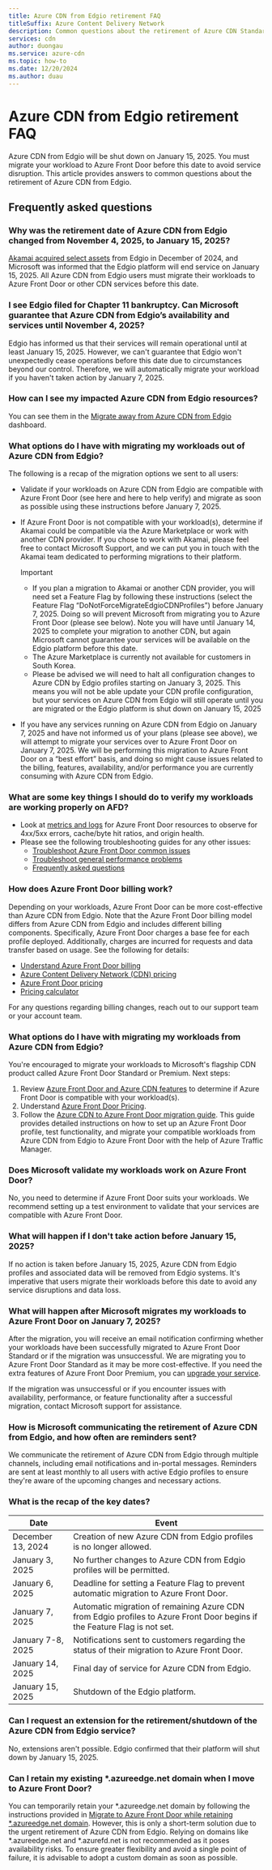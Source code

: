 ```yaml
---
title: Azure CDN from Edgio retirement FAQ
titleSuffix: Azure Content Delivery Network
description: Common questions about the retirement of Azure CDN Standard from Edgio.
services: cdn
author: duongau
ms.service: azure-cdn
ms.topic: how-to
ms.date: 12/20/2024
ms.author: duau
---
```


# Azure CDN from Edgio retirement FAQ

Azure CDN from Edgio will be shut down on January 15, 2025. You must migrate your workload to Azure Front Door before this date to avoid service disruption. This article provides answers to common questions about the retirement of Azure CDN from Edgio.

## Frequently asked questions

### Why was the retirement date of Azure CDN from Edgio changed from November 4, 2025, to January 15, 2025?

[Akamai acquired select assets](https://www.prnewswire.com/news-releases/akamai-completes-acquisition-of-select-assets-of-edgio-302331398.html) from Edgio in December of 2024, and Microsoft was informed that the Edgio platform will end service on January 15, 2025. All Azure CDN from Edgio users must migrate their workloads to Azure Front Door or other CDN services before this date.

### I see Edgio filed for Chapter 11 bankruptcy. Can Microsoft guarantee that Azure CDN from Edgio’s availability and services until November 4, 2025?

Edgio has informed us that their services will remain operational until at least January 15, 2025. However, we can't guarantee that Edgio won't unexpectedly cease operations before this date due to circumstances beyond our control. Therefore, we will automatically migrate your workload if you haven't taken action by January 7, 2025.

### How can I see my impacted Azure CDN from Edgio resources?

You can see them in the [Migrate away from Azure CDN from Edgio](https://www.portal.azure.com/#view/Microsoft_Azure_Expert/RecommendationList.ReactView/recommendationTypeId/2c9e3f2a-7373-45e1-ab8b-f361e5f0c37f) dashboard.

### What options do I have with migrating my workloads out of Azure CDN from Edgio?

The following is a recap of the migration options we sent to all users:

- Validate if your workloads on Azure CDN from Edgio are compatible with Azure Front Door (see here and here to help verify) and migrate as soon as possible using these instructions before January 7, 2025.

- If Azure Front Door is not compatible with your workload(s), determine if Akamai could be compatible via the Azure Marketplace or work with another CDN provider. If you chose to work with Akamai, please feel free to contact Microsoft Support, and we can put you in touch with the Akamai team dedicated to performing migrations to their platform.

    > [!IMPORTANT]
    > - If you plan a migration to Akamai or another CDN provider, you will need set a Feature Flag by following these instructions (select the Feature Flag “DoNotForceMigrateEdgioCDNProfiles”) before January 7, 2025. Doing so will prevent Microsoft from migrating you to Azure Front Door (please see below). Note you will have until January 14, 2025 to complete your migration to another CDN, but again Microsoft cannot guarantee your services will be available on the Edgio platform before this date.
    > - The Azure Marketplace is currently not available for customers in South Korea.
    > - Please be advised we will need to halt all configuration changes to Azure CDN by Edgio profiles starting on January 3, 2025. This means you will not be able update your CDN profile configuration, but your services on Azure CDN from Edgio will still operate until you are migrated or the Edgio platform is shut down on January 15, 2025

- If you have any services running on Azure CDN from Edgio on January 7, 2025 and have not informed us of your plans (please see above), we will attempt to migrate your services over to Azure Front Door on January 7, 2025. We will be performing this migration to Azure Front Door on a “best effort” basis, and doing so might cause issues related to the billing, features, availability, and/or performance you are currently consuming with Azure CDN from Edgio.

### What are some key things I should do to verify my workloads are working properly on AFD?

- Look at [metrics and logs](../frontdoor/front-door-diagnostics.md) for Azure Front Door resources to observe for 4xx/5xx errors, cache/byte hit ratios, and origin health.
- Please see the following troubleshooting guides for any other issues:
    - [Troubleshoot Azure Front Door common issues](../frontdoor/troubleshoot-issues.md)
    - [Troubleshoot general performance problems](../frontdoor/troubleshoot-performance-issues.md)
    - [Frequently asked questions](../frontdoor/front-door-faq.yml)

### How does Azure Front Door billing work?

Depending on your workloads, Azure Front Door can be more cost-effective than Azure CDN from Edgio. Note that the Azure Front Door billing model differs from Azure CDN from Edgio and includes different billing components. Specifically, Azure Front Door charges a base fee for each profile deployed. Additionally, charges are incurred for requests and data transfer based on usage. See the following for details:

- [Understand Azure Front Door billing](../frontdoor/billing.md)
- [Azure Content Delivery Network (CDN) pricing](https://azure.microsoft.com/pricing/details/cdn/?msockid=2995caa685d66a223dbede5b847b6b36#pricing)
- [Azure Front Door pricing](https://azure.microsoft.com/pricing/details/frontdoor/?msockid=2995caa685d66a223dbede5b847b6b36)
- [Pricing calculator](https://azure.microsoft.com/pricing/calculator/?service=frontdoor-standard-premium)

For any questions regarding billing changes, reach out to our support team or your account team.

### What options do I have with migrating my workloads from Azure CDN from Edgio?

You're encouraged to migrate your workloads to Microsoft's flagship CDN product called Azure Front Door Standard or Premium. Next steps:
1. Review [Azure Front Door and Azure CDN features](../frontdoor/front-door-cdn-comparison.md) to determine if Azure Front Door is compatible with your workload(s).
2. Understand [Azure Front Door Pricing](https://azure.microsoft.com/pricing/details/frontdoor/).
3. Follow the [Azure CDN to Azure Front Door migration guide](../frontdoor/migrate-cdn-to-front-door.md). This guide provides detailed instructions on how to set up an Azure Front Door profile, test functionality, and migrate your compatible workloads from Azure CDN from Edgio to Azure Front Door with the help of Azure Traffic Manager.

### Does Microsoft validate my workloads work on Azure Front Door?

No, you need to determine if Azure Front Door suits your workloads. We recommend setting up a test environment to validate that your services are compatible with Azure Front Door.

### What will happen if I don't take action before January 15, 2025?

If no action is taken before January 15, 2025, Azure CDN from Edgio profiles and associated data will be removed from Edgio systems. It's imperative that users migrate their workloads before this date to avoid any service disruptions and data loss.

### What will happen after Microsoft migrates my workloads to Azure Front Door on January 7, 2025?

After the migration, you will receive an email notification confirming whether your workloads have been successfully migrated to Azure Front Door Standard or if the migration was unsuccessful. We are migrating you to Azure Front Door Standard as it may be more cost-effective. If you need the extra features of Azure Front Door Premium, you can [upgrade your service](../frontdoor/tier-upgrade.md).

If the migration was unsuccessful or if you encounter issues with availability, performance, or feature functionality after a successful migration, contact Microsoft support for assistance.

### How is Microsoft communicating the retirement of Azure CDN from Edgio, and how often are reminders sent?

We communicate the retirement of Azure CDN from Edgio through multiple channels, including email notifications and in-portal messages. Reminders are sent at least monthly to all users with active Edgio profiles to ensure they're aware of the upcoming changes and necessary actions.

### What is the recap of the key dates?

| Date              | Event                                                                                                                     |
|-------------------|---------------------------------------------------------------------------------------------------------------------------|
| December 13, 2024 | Creation of new Azure CDN from Edgio profiles is no longer allowed.                                                       |
| January 3, 2025   | No further changes to Azure CDN from Edgio profiles will be permitted.                                                    |
| January 6, 2025   | Deadline for setting a Feature Flag to prevent automatic migration to Azure Front Door.                                   |
| January 7, 2025   | Automatic migration of remaining Azure CDN from Edgio profiles to Azure Front Door begins if the Feature Flag is not set. |
| January 7-8, 2025 | Notifications sent to customers regarding the status of their migration to Azure Front Door.                              |
| January 14, 2025  | Final day of service for Azure CDN from Edgio.                                                                            |
| January 15, 2025  | Shutdown of the Edgio platform.                                                                                           |

### Can I request an extension for the retirement/shutdown of the Azure CDN from Edgio service?

No, extensions aren't possible. Edgio confirmed that their platform will shut down by January 15, 2025.

### Can I retain my existing *.azureedge.net domain when I move to Azure Front Door?

You can temporarily retain your *.azureedge.net domain by following the instructions provided in [Migrate to Azure Front Door while retaining *.azureedge.net domain](migrate-cdn-to-front-door-retain-edge-domain.md). However, this is only a short-term solution due to the urgent retirement of Azure CDN from Edgio. Relying on domains like *.azureedge.net and *.azurefd.net is not recommended as it poses availability risks. To ensure greater flexibility and avoid a single point of failure, it is advisable to adopt a custom domain as soon as possible.
